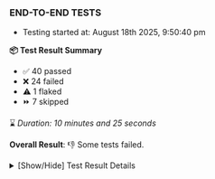 ### END-TO-END TESTS

- Testing started at: August 18th 2025, 9:50:40 pm

**📦 Test Result Summary**

- ✅ 40 passed
- ❌ 24 failed
- ⚠️ 1 flaked
- ⏩ 7 skipped

⌛ _Duration: 10 minutes and 25 seconds_

**Overall Result**: 👎 Some tests failed.



<details>
    <summary>[Show/Hide] Test Result Details</summary>
    <div markdown="1">

| Test | Browser | Test Case | Tags | Result |
| :---: | :---: | :--- | :---: | :---: |
| 1 | chromium-local-provider | Verify that UI components are displayed |  | ⚠️ |
| 2 | chromium-local-provider | Transition to disconnected state and then back to connected state |  | ❌ |
| 3 | chromium-local-provider | Transition to ignored state and then back to connected state |  | ➖ |
| 4 | chromium-local-provider | Transition to not found state and then back to connected state |  | ➖ |
| 5 | chromium-local-provider | Delete Kubernetes cluster connections |  | ➖ |
| 6 | chromium-local-provider | Logout from current user session |  | ❌ |
| 7 | chromium-local-provider | Create a Model |  | ❌ |
| 8 | chromium-local-provider | Search a Model and Export it |  | ➖ |
| 9 | chromium-local-provider | Import a Model via File Import |  | ➖ |
| 10 | chromium-local-provider | Import a Model via Url Import |  | ➖ |
| 11 | chromium-local-provider | Import a Model via CSV Import |  | ➖ |
| 12 | chromium-local-provider | Common UI elements |  | ❌ |
| 13 | chromium-meshery-provider | Delete a performance profile with load generator fortio |  | ❌ |
| 14 | chromium-local-provider | Add performance profile with load generator fortio |  | ❌ |
| 15 | chromium-local-provider | Test if Left Navigation Panel is displayed |  | ❌ |
| 16 | chromium-local-provider | View detailed result of a performance profile (Graph Visualiser) with load generator fortio |  | ❌ |
| 17 | chromium-local-provider | Verify Kanvas Details |  | ❌ |
| 18 | chromium-local-provider | Test if Notification button is displayed |  | ❌ |
| 19 | chromium-local-provider | Edit the configuration of a performance profile with load generator fortio and service mesh None |  | ❌ |
| 20 | chromium-local-provider | Verify Meshery Docker Extension Details |  | ❌ |
| 21 | chromium-local-provider | Test if Profile button is displayed |  | ❌ |
| 22 | chromium-local-provider | Compare test of a performance profile with load generator fortio |  | ❌ |
| 23 | chromium-local-provider | Verify Meshery Design Embed Details |  | ❌ |
| 24 | chromium-local-provider | Aggregation Charts are displayed |  | ❌ |
| 25 | chromium-local-provider | Delete a performance profile with load generator fortio |  | ❌ |
| 26 | chromium-local-provider | Verify Meshery Catalog Section Details |  | ❌ |
| 27 | chromium-local-provider | Toggle &quot;Send Anonymous Usage Statistics&quot; |  | ❌ |
| 28 | chromium-local-provider | Verify Meshery Adapter for Istio Section |  | ❌ |
| 29 | chromium-local-provider | Toggle &quot;Send Anonymous Performance Results&quot; |  | ❌ |
| 30 | chromium-local-provider | All settings tabs |  | ❌ |
| 31 | chromium-local-provider | Action buttons on adapters tab |  | ❌ |
| 32 | chromium-local-provider | Grafana elements on metrics tab |  | ❌ |

</div>
</details>


<!-- To see the full report, please visit our CI/CD pipeline with reporter. -->